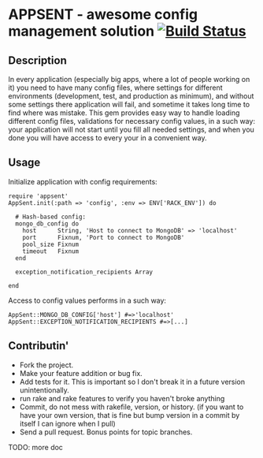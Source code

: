 APPSENT - awesome config management solution [![Build Status](http://travis-ci.org/kucaahbe/appsent.png)](http://travis-ci.org/kucaahbe/appsent)
================================================================================================================================================

## Description

In every application (especially big apps, where a lot of people working on it) you need
to have many config files, where settings for different environments (development, test, and production as minimum),
and without some settings there application will fail, and sometime it takes long time to find  where was mistake.
This gem provides easy way to handle loading different config files, validations for necessary config values, in a such way:
your application will not start until you fill all needed settings, and when you done you will have access to every your in a convenient way.

## Usage

Initialize application with config requirements:

	require 'appsent'
	AppSent.init(:path => 'config', :env => ENV['RACK_ENV']) do

	  # Hash-based config:
	  mongo_db_config do
	    host      String, 'Host to connect to MongoDB' => 'localhost'
	    port      Fixnum, 'Port to connect to MongoDB'
	    pool_size Fixnum
	    timeout   Fixnum
	  end

	  exception_notification_recipients Array

	end

Access to config values performs in a such way:

	AppSent::MONGO_DB_CONFIG['host'] #=>'localhost'
	AppSent::EXCEPTION_NOTIFICATION_RECIPIENTS #=>[...]

## Contributin'

* Fork the project.
* Make your feature addition or bug fix.
* Add tests for it. This is important so I don't break it in a future version unintentionally.
* run rake and rake features to verify you haven't broke anything
* Commit, do not mess with rakefile, version, or history. (if you want to have your own version, that is fine but bump version in a commit by itself I can ignore when I pull)
* Send a pull request. Bonus points for topic branches.


TODO: more doc
